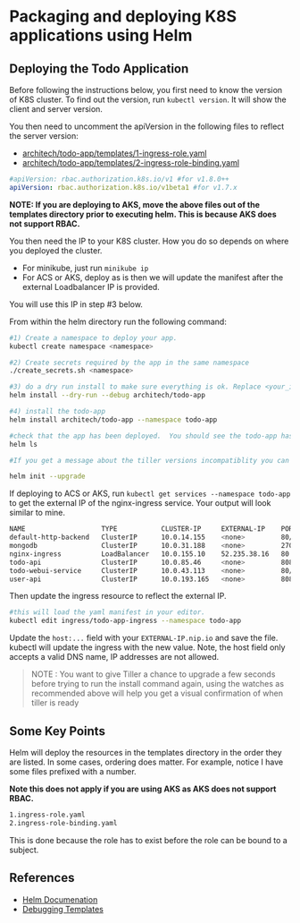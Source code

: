 # Packaging and deploying K8S applications using Helm #

## Deploying the Todo Application ##

Before following the instructions below, you first need to know the version of K8S cluster.  To find out the version, run `kubectl version`.  It will show the client and server version.

You then need to uncomment the apiVersion in the following files to reflect the server version:

- [architech/todo-app/templates/1-ingress-role.yaml](./architech/todo-app/templates/1-ingress-role.yaml)
- [architech/todo-app/templates/2-ingress-role-binding.yaml](./architech/todo-app/templates/1-ingress-role.yaml)

```yaml
#apiVersion: rbac.authorization.k8s.io/v1 #for v1.8.0++
apiVersion: rbac.authorization.k8s.io/v1beta1 #for v1.7.x
```

**NOTE: If you are deploying to AKS, move the above files out of the templates directory prior to executing helm.  This is because AKS does not support RBAC.**

You then need the IP to your K8S cluster.  How you do so depends on where you deployed the cluster.

- For minikube, just run `minikube ip`
- For ACS or AKS, deploy as is then we will update the manifest after the external Loadbalancer IP is provided.

You will use this IP in step #3 below.

From within the helm directory run the following command:

```sh
#1) Create a namespace to deploy your app.
kubectl create namespace <namespace>

#2) Create secrets required by the app in the same namespace
./create_secrets.sh <namespace>

#3) do a dry run install to make sure everything is ok. Replace <your_ip> with the IP for your cluster loadbalancer.  The --set flag overrides values for specified keys in your values.yaml file.  This command will echo out the manifests that will be deployed. Review it carefully.
helm install --dry-run --debug architech/todo-app

#4) install the todo-app
helm install architech/todo-app --namespace todo-app 

#check that the app has been deployed.  You should see the todo-app has been deployed.
helm ls

#If you get a message about the tiller versions incompatiblity you can use the following command to upgrade your cluster tiller

helm init --upgrade
```

If deploying to ACS or AKS, run `kubectl get services --namespace todo-app` to get the external IP of the nginx-ingress service.  Your output will look similar to mine.

```sh
NAME                   TYPE           CLUSTER-IP     EXTERNAL-IP    PORT(S)        AGE
default-http-backend   ClusterIP      10.0.14.155    <none>         80/TCP         15m
mongodb                ClusterIP      10.0.31.188    <none>         27017/TCP      15m
nginx-ingress          LoadBalancer   10.0.155.10    52.235.38.16   80:30043/TCP   15m
todo-api               ClusterIP      10.0.85.46     <none>         8080/TCP       15m
todo-webui-service     ClusterIP      10.0.43.113    <none>         80/TCP         15m
user-api               ClusterIP      10.0.193.165   <none>         8082/TCP       15m

```

Then update the ingress resource to reflect the external IP.

```sh
#this will load the yaml manifest in your editor.
kubectl edit ingress/todo-app-ingress --namespace todo-app
```

Update the `host:...` field with your `EXTERNAL-IP.nip.io` and save the file. kubectl will update the ingress with the new value.  Note, the host field only accepts a valid DNS name, IP addresses are not allowed.

> NOTE : You want to give Tiller a chance to upgrade a few seconds before trying to run the install command again, using the watches as recommended above will help you get a visual confirmation of when tiller is ready

## Some Key Points ##

Helm will deploy the resources in the templates directory in the order they are listed. In some cases, ordering does matter.  For example, notice I have some files prefixed with a number.  

**Note this does not apply if you are using AKS as AKS does not support RBAC.**

```sh
1.ingress-role.yaml
2.ingress-role-binding.yaml
```

This is done because the role has to exist before the role can be bound to a subject.

## References ##

- [Helm Documenation](https://docs.helm.sh/using_helm/)
- [Debugging Templates](https://github.com/kubernetes/helm/blob/master/docs/chart_template_guide/debugging.md)